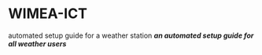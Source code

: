 # WIMEA-ICT
automated setup guide for a weather station
***an automated setup guide for all weather users***
